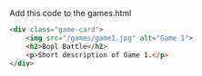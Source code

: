 Add this code to the games.html 
```html
<div class="game-card">
    <img src="/games/game1.jpg" alt="Game 1">
    <h2>Bopl Battle</h2>
    <p>Short description of Game 1.</p>
</div>
```